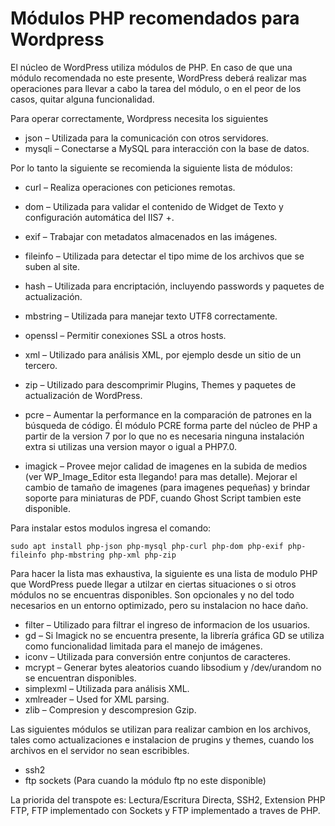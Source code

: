# Módulos PHP recomendados para Wordpress

El núcleo de WordPress utiliza módulos de PHP. En caso de que una módulo recomendada no este presente, WordPress deberá realizar mas operaciones para llevar a cabo la tarea del módulo, o en el peor de los casos, quitar alguna funcionalidad.


Para operar correctamente, Wordpress necesita los siguientes

* json – Utilizada para la comunicación con otros servidores. 
* mysqli – Conectarse a MySQL para interacción con la base de datos.


Por lo tanto la siguiente se recomienda la siguiente lista de módulos:

* curl – Realiza operaciones con peticiones remotas.
* dom – Utilizada para validar el contenido de Widget de Texto y configuración automática del IIS7 +.
* exif – Trabajar con metadatos almacenados en las imágenes.
* fileinfo – Utilizada para detectar el tipo mime de los archivos que se suben al site. 
* hash – Utilizada para encriptación, incluyendo passwords y paquetes de actualización.
* mbstring – Utilizada para manejar texto UTF8 correctamente. 
* openssl – Permitir conexiones SSL a otros hosts.
* xml – Utilizado para análisis XML, por ejemplo desde un sitio de un tercero.
* zip – Utilizado para descomprimir Plugins, Themes y paquetes de actualización de WordPress. 


* pcre – Aumentar la performance en la comparación de patrones en la búsqueda de código. Él módulo PCRE forma parte del núcleo de PHP a partir de la version 7 por lo que no es necesaria ninguna instalación extra si utilizas una version mayor o igual a PHP7.0.

* imagick – Provee mejor calidad de imagenes en la subida de medios (ver  WP_Image_Editor esta llegando! para mas detalle). Mejorar el cambio de tamaño de imagenes (para imagenes pequeñas) y brindar soporte para miniaturas de PDF, cuando Ghost Script tambien este disponible. 


Para instalar estos modulos ingresa el comando:

```
sudo apt install php-json php-mysql php-curl php-dom php-exif php-fileinfo php-mbstring php-xml php-zip 
```


Para hacer la lista mas exhaustiva, la siguiente es una lista de modulo PHP que WordPress puede llegar a utilzar en ciertas situaciones o si otros módulos no se encuentras disponibles. Son opcionales y no del todo necesarios en un entorno optimizado, pero su instalacion no hace daño. 

* filter – Utilizado para filtrar el ingreso de informacion de los usuarios. 
* gd – Si Imagick no se encuentra presente, la librería gráfica GD se utiliza como funcionalidad limitada para el manejo de imágenes. 
* iconv – Utilizada para conversión entre conjuntos de caracteres. 
* mcrypt – Generar bytes aleatorios cuando libsodium y /dev/urandom no se encuentran disponibles.
* simplexml – Utilizada para análisis XML.
* xmlreader – Used for XML parsing.
* zlib – Compresion y descompresion Gzip.

Las siguientes módulos se utilizan para realizar cambion en los archivos, tales como actualizaciones e instalacion de prugins y themes, cuando los archivos en el servidor no sean escribibles.

* ssh2
* ftp sockets (Para cuando la módulo ftp no este disponible)

La priorida del transpote es: Lectura/Escritura Directa, SSH2, Extension PHP FTP, FTP implementado con Sockets y FTP implementado a traves de PHP. 

